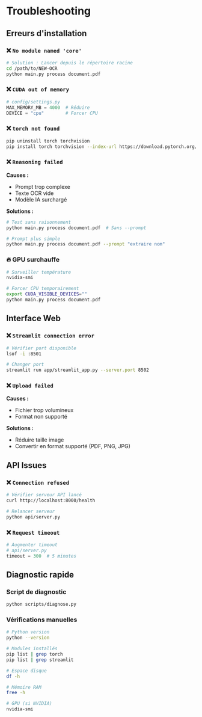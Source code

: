 # Troubleshooting

## Erreurs d'installation

### ❌ `No module named 'core'`
```bash
# Solution : Lancer depuis le répertoire racine
cd /path/to/NEW-OCR
python main.py process document.pdf
```

### ❌ `CUDA out of memory`
```python
# config/settings.py
MAX_MEMORY_MB = 4000  # Réduire
DEVICE = "cpu"        # Forcer CPU
```

### ❌ `torch not found`
```bash
pip uninstall torch torchvision
pip install torch torchvision --index-url https://download.pytorch.org/whl/cu118
```

### ❌ `Reasoning failed`
**Causes :**
- Prompt trop complexe
- Texte OCR vide
- Modèle IA surchargé

**Solutions :**
```bash
# Test sans raisonnement
python main.py process document.pdf  # Sans --prompt

# Prompt plus simple
python main.py process document.pdf --prompt "extraire nom"
```

### 🔥 **GPU surchauffe**
```bash
# Surveiller température
nvidia-smi

# Forcer CPU temporairement
export CUDA_VISIBLE_DEVICES=""
python main.py process document.pdf
```

## Interface Web

### ❌ `Streamlit connection error`
```bash
# Vérifier port disponible
lsof -i :8501

# Changer port
streamlit run app/streamlit_app.py --server.port 8502
```

### ❌ `Upload failed`
**Causes :**
- Fichier trop volumineux
- Format non supporté

**Solutions :**
- Réduire taille image
- Convertir en format supporté (PDF, PNG, JPG)

## API Issues

### ❌ `Connection refused`
```bash
# Vérifier serveur API lancé
curl http://localhost:8000/health

# Relancer serveur
python api/server.py
```

### ❌ `Request timeout`
```python
# Augmenter timeout
# api/server.py
timeout = 300  # 5 minutes
```

## Diagnostic rapide

### Script de diagnostic
```bash
python scripts/diagnose.py
```

### Vérifications manuelles
```bash
# Python version
python --version

# Modules installés
pip list | grep torch
pip list | grep streamlit

# Espace disque
df -h

# Mémoire RAM
free -h

# GPU (si NVIDIA)
nvidia-smi
```